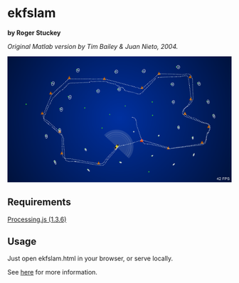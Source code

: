 # ekfslam

**by Roger Stuckey**

*Original Matlab version by Tim Bailey & Juan Nieto, 2004.*

![SLAM (HTML5/Processing)](https://raw.githubusercontent.com/rstuckey/ekfslam/master/slam_html5.png "SLAM (HTML5/Processing)")

## Requirements

[Processing.js (1.3.6)](https://johnresig.com/blog/processingjs/)

## Usage

Just open ekfslam.html in your browser, or serve locally.

See [here](http://blogofrog.com/2011/02/21/slam-html5/) for more information.
